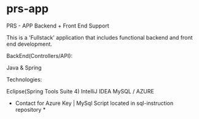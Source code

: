 # prs-app
PRS - APP Backend + Front End Support

This is a 'Fullstack' application that includes functional backend and front end development.


BackEnd(Controllers/API):

  Java & Spring 


Technologies:

  Eclipse(Spring Tools Suite 4)
  IntelliJ IDEA
  MySQL / AZURE
  
* Contact for Azure Key | MySql Script located in sql-instruction repository *
